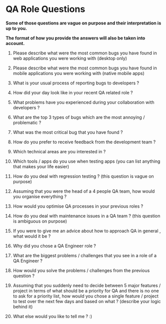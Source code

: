 # QA Role Questions

**Some of those questions are vague on purpose and their interpretation is up to you.**

**The format of how you provide the answers will also be taken into account.**

1) Please describe what were the most common bugs you have found in web applications you were working with (desktop only)

2) Please describe what were the most common bugs you have found in mobile applications you were working with (native mobile apps)

3) What is your usual process of reporting bugs to developers ?

4) How did your day look like in your recent QA related role ?

5) What problems have you experienced during your collaboration with developers ?

6) What are the top 3 types of bugs which are the most annoying / problematic ?

7) What was the most critical bug that you have found ?

8) How do you prefer to receive feedback from the development team ?

9) Which technical areas are you interested in ?

10) Which tools / apps do you use when testing apps (you can list anything that makes your life easier)

11) How do you deal with regression testing ? (this question is vague on purpose)

12) Assuming that you were the head of a 4 people QA team, how would you organise everything ?

13) How would you optimise QA processes in your previous roles ?

14) How do you deal with maintenance issues in a QA team ? (this question is ambiguous on purpose)

15) If you were to give me an advice about how to approach QA in general , what would it be ?

16) Why did you chose a QA Engineer role ?

17) What are the biggest problems / challenges that you see in a role of a QA Engineer ?

18) How would you solve the problems / challenges from the previous question ?

19) Assuming that you suddenly need to decide between 5 major features / project in terms of what should be a priority for QA and there is no one to ask for a priority list, how would you chose a single feature / project to test over the next few days and based on what ? (describe your logic behind it)

20) What else would you like to tell me ? :)



